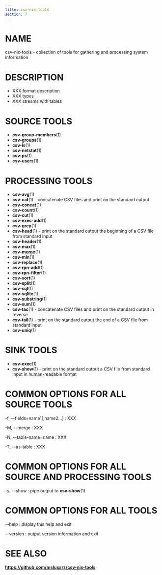 ```yaml
---
title: csv-nix-tools
section: 7
...
```


# NAME #

csv-nix-tools - collection of tools for gathering and processing system information

# DESCRIPTION #

- XXX format description
- XXX types
- XXX streams with tables

# SOURCE TOOLS #

- **csv-group-members**(1)
- **csv-groups**(1)
- **csv-ls**(1)
- **csv-netstat**(1)
- **csv-ps**(1)
- **csv-users**(1)

# PROCESSING TOOLS #

- **csv-avg**(1)
- **csv-cat**(1) - concatenate CSV files and print on the standard output
- **csv-concat**(1)
- **csv-count**(1)
- **csv-cut**(1)
- **csv-exec-add**(1)
- **csv-grep**(1)
- **csv-head**(1) - print on the standard output the beginning of a CSV file from standard input
- **csv-header**(1)
- **csv-max**(1)
- **csv-merge**(1)
- **csv-min**(1)
- **csv-replace**(1)
- **csv-rpn-add**(1)
- **csv-rpn-filter**(1)
- **csv-sort**(1)
- **csv-split**(1)
- **csv-sql**(1)
- **csv-sqlite**(1)
- **csv-substring**(1)
- **csv-sum**(1)
- **csv-tac**(1) - concatenate CSV files and print on the standard output in reverse
- **csv-tail**(1) - print on the standard output the end of a CSV file from standard input
- **csv-uniq**(1)

# SINK TOOLS #

- **csv-exec**(1)
- **csv-show**(1) - print on the standard output a CSV file from standard input in human-readable format

# COMMON OPTIONS FOR ALL SOURCE TOOLS #

-f, --fields=name1[,name2...]
:   XXX

-M, --merge
:   XXX

-N, --table-name=name
:   XXX

-T, --as-table
:   XXX

# COMMON OPTIONS FOR ALL SOURCE AND PROCESSING TOOLS #

-s, --show
:   pipe output to **csv-show**(1)

# COMMON OPTIONS FOR ALL TOOLS #

--help
:   display this help and exit

--version
:   output version information and exit

# SEE ALSO #

**<https://github.com/mslusarz/csv-nix-tools>**
